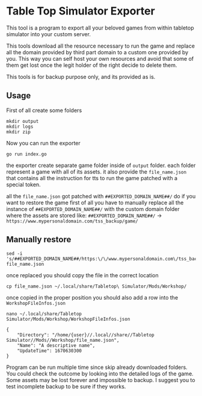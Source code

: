 # Table Top Simulator Exporter

This tool is a program to export all your beloved games from within tabletop simulator into your custom server.

This tools download all the resource necessary to run the game and replace all the domain provided by third part domain to a custom one provided by you.
This way you can self host your own resources and avoid that some of them get lost once the legit holder of the right decide to delete them.

This tools is for backup purpose only, and its provided as is.

## Usage

First of all create some folders

```
mkdir output
mkdir logs
mkdir zip
```

Now you can run the exporter

```
go run index.go
```

the exporter create separate game folder inside of `output` folder.
each folder represent a game with all of its assets.
it also provide the `file_name.json` that contains all the instruction for tts to run the game patched with a special token.

all the `file_name.json` got patched with `##EXPORTED_DOMAIN_NAME##/` do if you want to restore the game first of all you have to manually replace 
all the instance of `##EXPORTED_DOMAIN_NAME##/` with the custom domain folder where the assets are stored like:
`##EXPORTED_DOMAIN_NAME##/` -> `https://www.mypersonaldomain.com/tss_backup/game/`

## Manually restore

```
sed -i 's/##EXPORTED_DOMAIN_NAME##/https:\/\/www.mypersonaldomain.com\/tss_backup\/game/g' file_name.json
```

once replaced you should copy the file in the correct location

```
cp file_name.json ~/.local/share/Tabletop\ Simulator/Mods/Workshop/
```

once copied in the proper position you should also add a row into the `WorkshopFileInfos.json`

```
nano ~/.local/share/Tabletop Simulator/Mods/Workshop/WorkshopFileInfos.json
```

```
{
    "Directory": "/home/{user}//.local//share//Tabletop Simulator//Mods//Workshop/file_name.json",
    "Name": "A descriptive name",
    "UpdateTime": 1670630300
}
```

Program can be run multiple time since skip already downloaded folders.
You could check the outcome by looking into the detailed logs of the game.
Some assets may be lost forever and impossible to backup.
I suggest you to test incomplete backup to be sure if they works.

